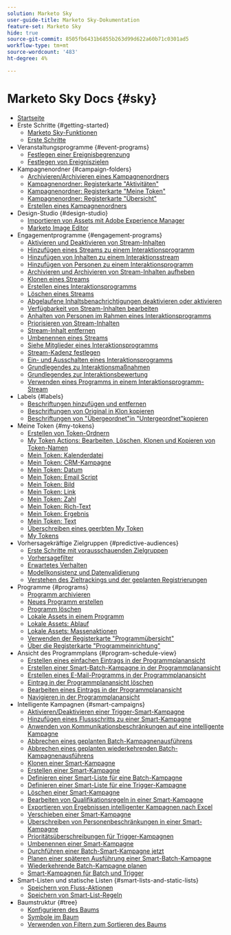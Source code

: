 ```yaml
---
solution: Marketo Sky
user-guide-title: Marketo Sky-Dokumentation
feature-set: Marketo Sky
hide: true
source-git-commit: 8505fb6431b6855b263d99d622a60b71c0301ad5
workflow-type: tm+mt
source-wordcount: '483'
ht-degree: 4%

---
```



# Marketo Sky Docs {#sky}

+ [Startseite](home.md)
+ Erste Schritte {#getting-started}
   + [Marketo Sky-Funktionen](marketo-sky-features.md)
   + [Erste Schritte](how-to-enable-roles-for-marketo-sky.md)
+ Veranstaltungsprogramme {#event-programs}
   + [Festlegen einer Ereignisbegrenzung](setting-an-event-cap.md)
   + [Festlegen von Ereigniszielen](setting-event-goals.md)
+ Kampagnenordner {#campaign-folders}
   + [Archivieren/Archivieren eines Kampagnenordners](archive-unarchive-a-campaign-folder.md)
   + [Kampagnenordner: Registerkarte &quot;Aktivitäten&quot;](campaign-folder-activities-tab.md)
   + [Kampagnenordner: Registerkarte &quot;Meine Token&quot;](campaign-folder-my-tokens-tab.md)
   + [Kampagnenordner: Registerkarte &quot;Übersicht&quot;](campaign-folder-overview-tab.md)
   + [Erstellen eines Kampagnenordners](create-a-campaign-folder.md)
+ Design-Studio {#design-studio}
   + [Importieren von Assets mit Adobe Experience Manager](importing-assets-with-adobe-experience-manager.md)
   + [Marketo Image Editor](marketo-image-editor.md)
+ Engagementprogramme {#engagement-programs}
   + [Aktivieren und Deaktivieren von Stream-Inhalten](activate-and-deactivate-stream-content.md)
   + [Hinzufügen eines Streams zu einem Interaktionsprogramm](add-a-stream-to-an-engagement-program.md)
   + [Hinzufügen von Inhalten zu einem Interaktionsstream](add-content-to-an-engagement-stream.md)
   + [Hinzufügen von Personen zu einem Interaktionsprogramm](add-people-to-an-engagement-program.md)
   + [Archivieren und Archivieren von Stream-Inhalten aufheben](archive-and-unarchive-stream-content.md)
   + [Klonen eines Streams](clone-a-stream.md)
   + [Erstellen eines Interaktionsprogramms](create-an-engagement-program.md)
   + [Löschen eines Streams](delete-a-stream.md)
   + [Abgelaufene Inhaltsbenachrichtigungen deaktivieren oder aktivieren](disable-or-enable-exhausted-content-notifications.md)
   + [Verfügbarkeit von Stream-Inhalten bearbeiten](edit-availability-of-stream-content.md)
   + [Anhalten von Personen im Rahmen eines Interaktionsprogramms](pause-people-in-an-engagement-program.md)
   + [Priorisieren von Stream-Inhalten](prioritize-stream-content.md)
   + [Stream-Inhalt entfernen](remove-stream-content.md)
   + [Umbenennen eines Streams](rename-a-stream.md)
   + [Siehe Mitglieder eines Interaktionsprogramms](see-members-of-an-engagement-program.md)
   + [Stream-Kadenz festlegen](set-stream-cadence.md)
   + [Ein- und Ausschalten eines Interaktionsprogramms](turn-an-engagement-program-on-and-off.md)
   + [Grundlegendes zu Interaktionsmaßnahmen](understanding-engagement-programs.md)
   + [Grundlegendes zur Interaktionsbewertung](understanding-the-engagement-score.md)
   + [Verwenden eines Programms in einem Interaktionsprogramm-Stream](using-a-program-in-an-engagement-program-stream.md)
+ Labels {#labels}
   + [Beschriftungen hinzufügen und entfernen](add-and-remove-labels.md)
   + [Beschriftungen von Original in Klon kopieren](copy-labels-from-original-to-clone.md)
   + [Beschriftungen von &quot;Übergeordnet&quot;in &quot;Untergeordnet&quot;kopieren](copy-labels-from-parent-to-child.md)
+ Meine Token {#my-tokens}
   + [Erstellen von Token-Ordnern](create-my-token-folders.md)
   + [My Token Actions: Bearbeiten, Löschen, Klonen und Kopieren von Token-Namen](my-token-actions-edit-delete-clone-and-copy-token-names.md)
   + [Mein Token: Kalenderdatei](my-token-calendar-file.md)
   + [Mein Token: CRM-Kampagne](my-token-crm-campaign.md)
   + [Mein Token: Datum](my-token-date.md)
   + [Mein Token: Email Script](my-token-email-script.md)
   + [Mein Token: Bild](my-token-image.md)
   + [Mein Token: Link](my-token-link.md)
   + [Mein Token: Zahl](my-token-number.md)
   + [Mein Token: Rich-Text](my-token-rich-text.md)
   + [Mein Token: Ergebnis](my-token-score.md)
   + [Mein Token: Text](my-token-text.md)
   + [Überschreiben eines geerbten My Token](override-an-inherited-my-token.md)
   + [My Tokens](understanding-my-tokens.md)
+ Vorhersagekräftige Zielgruppen {#predictive-audiences}
   + [Erste Schritte mit vorausschauenden Zielgruppen](getting-started-with-predictive-audiences.md)
   + [Vorhersagefilter](predictive-filters.md)
   + [Erwartetes Verhalten](expected-behavior.md)
   + [Modellkonsistenz und Datenvalidierung](model-health-and-data-validity.md)
   + [Verstehen des Zieltrackings und der geplanten Registrierungen](understanding-goal-tracking-and-projected-registrations.md)
+ Programme {#programs}
   + [Programm archivieren](archive-a-program.md)
   + [Neues Programm erstellen](create-a-new-program.md)
   + [Programm löschen](delete-a-program.md)
   + [Lokale Assets in einem Programm](local-assets-in-a-program.md)
   + [Lokale Assets: Ablauf](local-assets-expiration.md)
   + [Lokale Assets: Massenaktionen](local-assets-mass-actions.md)
   + [Verwenden der Registerkarte &quot;Programmübersicht&quot;](using-the-program-overview-tab.md)
   + [Über die Registerkarte &quot;Programmeinrichtung&quot;](using-the-program-setup-tab.md)
+ Ansicht des Programmplans {#program-schedule-view}
   + [Erstellen eines einfachen Eintrags in der Programmplanansicht](create-a-basic-entry-in-program-schedule-view.md)
   + [Erstellen einer Smart-Batch-Kampagne in der Programmplanansicht](create-a-batch-smart-campaign-in-program-schedule-view.md)
   + [Erstellen eines E-Mail-Programms in der Programmplanansicht](create-an-email-program-in-program-schedule-view.md)
   + [Eintrag in der Programmplanansicht löschen](delete-an-entry-in-program-schedule-view.md)
   + [Bearbeiten eines Eintrags in der Programmplanansicht](edit-an-entry-in-program-schedule-view.md)
   + [Navigieren in der Programmplanansicht](navigating-program-schedule-view.md)
+ Intelligente Kampagnen {#smart-campaigns}
   + [Aktivieren/Deaktivieren einer Trigger-Smart-Kampagne](activate-deactivate-a-trigger-smart-campaign.md)
   + [Hinzufügen eines Flussschritts zu einer Smart-Kampagne](add-a-flow-step-to-a-smart-campaign.md)
   + [Anwenden von Kommunikationsbeschränkungen auf eine intelligente Kampagne](apply-communication-limits-to-a-smart-campaign.md)
   + [Abbrechen eines geplanten Batch-Kampagnenausführens](cancel-a-scheduled-batch-campaign-run.md)
   + [Abbrechen eines geplanten wiederkehrenden Batch-Kampagnenausführens](cancel-a-scheduled-recurring-batch-campaign-run.md)
   + [Klonen einer Smart-Kampagne](clone-a-smart-campaign.md)
   + [Erstellen einer Smart-Kampagne](create-a-smart-campaign.md)
   + [Definieren einer Smart-Liste für eine Batch-Kampagne](define-a-smart-list-for-a-batch-campaign.md)
   + [Definieren einer Smart-Liste für eine Trigger-Kampagne](define-a-smart-list-for-a-trigger-campaign.md)
   + [Löschen einer Smart-Kampagne](delete-a-smart-campaign.md)
   + [Bearbeiten von Qualifikationsregeln in einer Smart-Kampagne](edit-qualification-rules-in-a-smart-campaign.md)
   + [Exportieren von Ergebnissen intelligenter Kampagnen nach Excel](export-smart-campaign-results-to-excel.md)
   + [Verschieben einer Smart-Kampagne](move-a-smart-campaign.md)
   + [Überschreiben von Personenbeschränkungen in einer Smart-Kampagne](override-person-restrictions-in-a-smart-campaign.md)
   + [Prioritätsüberschreibungen für Trigger-Kampagnen](priority-override-for-trigger-campaigns.md)
   + [Umbenennen einer Smart-Kampagne](rename-a-smart-campaign.md)
   + [Durchführen einer Batch-Smart-Kampagne jetzt](run-a-batch-smart-campaign-now.md)
   + [Planen einer späteren Ausführung einer Smart-Batch-Kampagne](schedule-a-batch-smart-campaign-to-run-later.md)
   + [Wiederkehrende Batch-Kampagne planen](schedule-a-recurring-batch-campaign.md)
   + [Smart-Kampagnen für Batch und Trigger](understanding-batch-and-trigger-smart-campaigns.md)
+ Smart-Listen und statische Listen {#smart-lists-and-static-lists}
   + [Speichern von Fluss-Aktionen](save-flow-actions.md)
   + [Speichern von Smart-List-Regeln](save-smart-list-rules.md)
+ Baumstruktur {#tree}
   + [Konfigurieren des Baums](configuring-the-tree.md)
   + [Symbole im Baum](understanding-icons-in-the-tree.md)
   + [Verwenden von Filtern zum Sortieren des Baums](use-filters-to-sort-the-tree.md)

